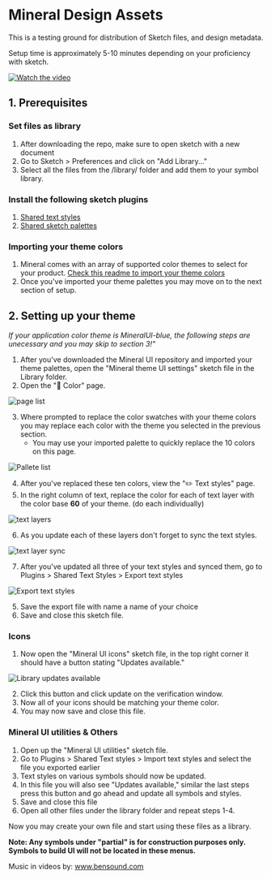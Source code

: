 # Mineral Design Assets

This is a testing ground for distribution of Sketch files, and design metadata.

Setup time is approximately 5-10 minutes depending on your proficiency with sketch.

[![Watch the video](https://lh4.googleusercontent.com/SxnUYt5_ETSl6kQaARA6vhhW0KnHWWarrFSYNOBU1KSH5TP6Zr1c7COtErlfP4dfPqDcNXuFqucY5c1OjHkn=w1959-h1090)](https://drive.google.com/file/d/19Amm3kOn8lNWwAhyu9sTZBZccuZb3kf0/preview)

## 1. Prerequisites

### Set files as library
1. After downloading the repo, make sure to open sketch with a new document
2. Go to Sketch > Preferences and click on "Add Library..."
3. Select all the files from the /library/ folder and add them to your symbol library.

### Install the following sketch plugins
1. [Shared text styles](https://github.com/nilshoenson/shared-text-styles)
2. [Shared sketch palettes](https://github.com/andrewfiorillo/sketch-palettes)

### Importing your theme colors
1. Mineral comes with an array of supported color themes to select for your product. [Check this readme to import your theme colors](https://github.com/mineral-ui/design-assets/tree/master/color-palettes)
2. Once you've imported your theme palettes you may move on to the next section of setup.

## 2. Setting up your theme

*If your application color theme is MineralUI-blue, the following steps are unecessary and you may skip to section 3!"*

1. After you've downloaded the Mineral UI repository and imported your theme palettes, open the "Mineral theme UI settings" sketch file in the Library folder.
2. Open the "🎨 Color" page.

![page list](https://lh5.googleusercontent.com/8ICFIvZmhfM6F3xLGMvN83rdvTfzdVR0y3UEe5atLN4hUxmLdFg2c2I1hrNuR-_QJhVyw3yi6ifxuXkLG04V=w1959-h1090)

3. Where prompted to replace the color swatches with your theme colors you may replace each color with the theme you selected in the previous section.
    * You may use your imported palette to quickly replace the 10 colors on this page.

![Pallete list](https://lh4.googleusercontent.com/2rz_3q7__ZeAjUR_uBNy0eP0D1JRqtsSEkRFEknxJm9TAfb-vL9jraMFGBdS4Hqkhg4QjGUv1aWYwzImX6x8=w1959-h1090-rw)

4. After you've replaced these ten colors, view the "✏️ Text styles" page.
5. In the right column of text, replace the color for each of text layer with the color base **60** of your theme. (do each individually)

![text layers](https://lh3.googleusercontent.com/q-B3AnGUCwKCDRnrAH-ayFrl22L8p9o7FwCt19aNJcgE63y0z7_VhTQwcwU72N_LY_xXAf_BDNmHhlEsnJ6F=w1959-h1090)

6. As you update each of these layers don't forget to sync the text styles.

![text layer sync](https://lh5.googleusercontent.com/8toA0edOoakfQb_16Bx2er2s4pQLiAPCTeR7U5Sh0QOJ8KlBni5l0_ZPo83FiQZpteUMrAQRs8I5n9rGckKt=w1959-h1090)

7. After you've updated all three of your text styles and synced them, go to Plugins > Shared Text Styles > Export text styles

![Export text styles](https://lh3.googleusercontent.com/d82U_TrpUcB4QQpO0QYnPyA1VJdAdmPa0sLOoRonSAdhOEuTTXspkMlpmFD-ueiRStjuEXT4N63HQzE7zHfQ=w1959-h1090)

5. Save the export file with name a name of your choice
6. Save and close this sketch file.

### Icons

1. Now open the "Mineral UI icons" sketch file, in the top right corner it should have a button stating "Updates available."

![Library updates available](https://lh4.googleusercontent.com/Oblcdsm4xQqlvc0mEUKb_8NrsAa-wzGHtpEpnC1-hsiKe1Tl7onUjh1Flvbo-et0rPk4upRziTCq2PfPkPui=w1959-h1090)

2. Click this button and click update on the verification window.
3. Now all of your icons should be matching your theme color.
4. You may now save and close this file.

### Mineral UI utilities & Others

1. Open up the "Mineral UI utilities" sketch file.
2. Go to Plugins > Shared Text styles > Import text styles and select the file you exported earlier
3. Text styles on various symbols should now be updated.
3. In this file you will also see "Updates available," similar the last steps press this button and go ahead and update all symbols and styles.
4. Save and close this file
5. Open all other files under the library folder and repeat steps 1-4.

Now you may create your own file and start using these files as a library.

**Note: Any symbols under "partial" is for construction purposes only. Symbols to build UI will not be located in these menus.**

Music in videos by: www.bensound.com
